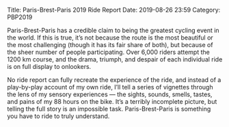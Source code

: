 Title: Paris-Brest-Paris 2019 Ride Report
Date: 2019-08-26 23:59
Category: PBP2019

Paris-Brest-Paris has a credible claim to being the greatest cycling event in the world. If this is true, it’s not because the route is the most beautiful or the most challenging (though it has its fair share of both), but because of the sheer number of people participating. Over 6,000 riders attempt the 1200 km course, and the drama, triumph, and despair of each individual ride is on full display to onlookers.

No ride report can fully recreate the experience of the ride, and instead of a play-by-play account of my own ride, I’ll tell a series of vignettes through the lens of my sensory experiences — the sights, sounds, smells, tastes, and pains of my 88 hours on the bike. It’s a terribly incomplete picture, but telling the full story is an impossible task. Paris-Brest-Paris is something you have to ride to truly understand.
